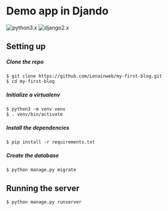 # Demo app in Djando
![python3.x](https://img.shields.io/badge/python-3.x-brightgreen.svg) ![django2.x](https://img.shields.io/badge/%20Django-2.0.1-green.svg)

## Setting up

##### Clone the repo

```
$ git clone https://github.com/Lenainweb/my-first-blog.git
$ cd my-first-blog
```

##### Initialize a virtualenv

```
$ python3 -m venv venv
$ . venv/bin/activate
```

##### Install the dependencies

```
$ pip install -r requirements.txt
```

##### Create the database

```
$ python manage.py migrate
```

## Running the server

```
$ python manage.py runserver
